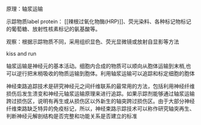 原理：轴浆运输

示踪物质label protein：
[[辣根过氧化物酶(HRP)]]、荧光染料、各种标记物标记的葡萄糖、放射性核素标记的氨基酸等。

观察：根据示踪物质不同，采用组织显色、荧光显微镜或放射自显影等方法


kiss and run

轴浆运输是神经元的基本活动。细胞内合成的物质可以顺向从胞体运输到末梢,也可以逆行把末梢吸收的物质运输到胞体。利用轴浆运输可以追踪和标定细胞的胞体

神经束路追踪技术是研究神经元之间纤维联系的最常用的方法，包括利用神经纤维损伤后发生溃变和神经元轴浆运输原理来进行追踪。如果示踪剂能够通过轴浆运输跨过损伤区，说明有再生或从损伤区以外新生的轴突跨过损伤区。由于大部分神经纤维束路缺乏特异的免疫标记，所以，神经束路示踪技术可以称作研究轴突再生、判断神经元解剖结构是否完整和功能关系是否建立的标准